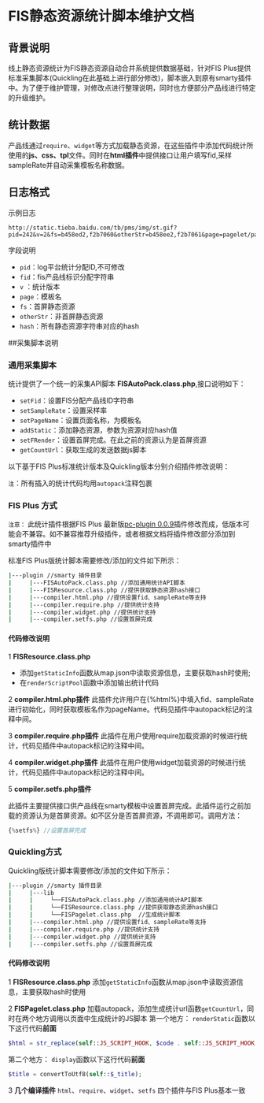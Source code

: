 # FIS静态资源统计脚本维护文档

## 背景说明

线上静态资源统计为FIS静态资源自动合并系统提供数据基础，针对FIS Plus提供标准采集脚本(Quickling在此基础上进行部分修改)，脚本嵌入到原有smarty插件中。为了便于维护管理，对修改点进行整理说明，同时也方便部分产品线进行特定的升级维护。

## 统计数据

产品线通过`require`、`widget`等方式加载静态资源，在这些插件中添加代码统计所使用的**js、css、tpl**文件。同时在**html插件**中提供接口让用户填写fid,采样sampleRate并自动采集模板名称数据。

## 日志格式

示例日志

```
http://static.tieba.baidu.com/tb/pms/img/st.gif?pid=242&v=2&fs=b458ed2,f2b7060&otherStr=b458ee2,f2b7061&page=pagelet/page/index.tpl&sid=1396350814&hash=98d905c4aa&fid=test
```

字段说明

* `pid`：log平台统计分配ID,不可修改
* `fid`：fis产品线标识分配字符串
* `v`  ：统计版本
* `page`：模板名
* `fs`：首屏静态资源
* `otherStr`：非首屏静态资源
* `hash`：所有静态资源字符串对应的hash

##采集脚本说明

### **通用采集脚本**

统计提供了一个统一的采集API脚本 **FISAutoPack.class.php**,接口说明如下：

* `setFid`：设置FIS分配产品线ID字符串
* `setSampleRate`：设置采样率
* `setPageName`：设置页面名称，为模板名
* `addStatic`：添加静态资源，参数为资源对应hash值
* `setFRender`：设置首屏完成。在此之前的资源认为是首屏资源
* `getCountUrl`：获取生成的发送数据js脚本

以下基于FIS Plus标准统计版本及Quickling版本分别介绍插件修改说明：

`注`：所有插入的统计代码均用`autopack`注释包裹

### **FIS Plus 方式**

`注意：` 此统计插件根据FIS Plus 最新版[pc-plugin 0.0.9](http://lightjs.duapp.com/repos/component_detail?name=pc-plugin)插件修改而成，低版本可能会不兼容。如不兼容推荐升级插件，或者根据文档将插件修改部分添加到smarty插件中

标准FIS Plus版统计脚本需要修改/添加的文件如下所示：

```bash
|---plugin //smarty 插件目录
|     |---FISAutoPack.class.php //添加通用统计API脚本
|     |---FISResource.class.php //提供获取静态资源hash接口
|     |---compiler.html.php //提供设置fid、sampleRate等支持
|     |---compiler.require.php //提供统计支持
|     |---compiler.widget.php //提供统计支持
|     |---compiler.setfs.php //设置首屏完成
```

#### 代码修改说明

1 **FISResource.class.php** 

 - 添加`getStaticInfo`函数从map.json中读取资源信息，主要获取hash时使用;
 - 在`renderScriptPool`函数中添加输出统计代码


2 **compiler.html.php插件**
此插件允许用户在{%html%}中填入fid、sampleRate进行初始化，同时获取模板名作为pageName。代码见插件中autopack标记的注释中间。

3 **compiler.require.php插件**
此插件在用户使用require加载资源的时候进行统计，代码见插件中autopack标记的注释中间。

4 **compiler.widget.php插件**
此插件在用户使用widget加载资源的时候进行统计，代码见插件中autopack标记的注释中间。

5 **compiler.setfs.php插件**

此插件主要提供接口供产品线在smarty模板中设置首屏完成。此插件运行之前加载的资源认为是首屏资源。如不区分是否首屏资源，不调用即可。调用方法：

```php
{%setfs%} //设置首屏完成
```
### **Quickling方式**

Quickling版统计脚本需要修改/添加的文件如下所示：

```bash
|---plugin //smarty 插件目录
|     |---lib 
|     |     └──FISAutoPack.class.php //添加通用统计API脚本
|     |     └──FISResource.class.php //提供获取静态资源hash接口
|     |     └──FISPagelet.class.php  //生成统计脚本
|     |---compiler.html.php //提供设置fid、sampleRate等支持
|     |---compiler.require.php //提供统计支持
|     |---compiler.widget.php //提供统计支持
|     |---compiler.setfs.php //设置首屏完成
```

#### 代码修改说明

1 **FISResource.class.php** 
添加`getStaticInfo`函数从map.json中读取资源信息，主要获取hash时使用

2 **FISPagelet.class.php** 
加载autopack，添加生成统计url函数`getCountUrl`，同时在两个地方调用以页面中生成统计的JS脚本
第一个地方：
`renderStatic`函数以下这行代码**前面**
```php
$html = str_replace(self::JS_SCRIPT_HOOK, $code . self::JS_SCRIPT_HOOK, $html);
```
第二个地方：
`display`函数以下这行代码**前面**
```php
$title = convertToUtf8(self::$_title);
```

3 **几个编译插件**
`html`、`require`、`widget`、`setfs` 四个插件与FIS Plus基本一致









